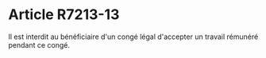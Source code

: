# Article R7213-13

  
Il est interdit au bénéficiaire d'un congé légal d'accepter un travail rémunéré pendant ce congé.